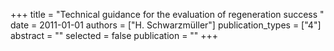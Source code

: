 +++
title = "Technical guidance for the evaluation of regeneration success "
date = 2011-01-01
authors = ["H. Schwarzmüller"]
publication_types = ["4"]
abstract = ""
selected = false
publication = ""
+++

